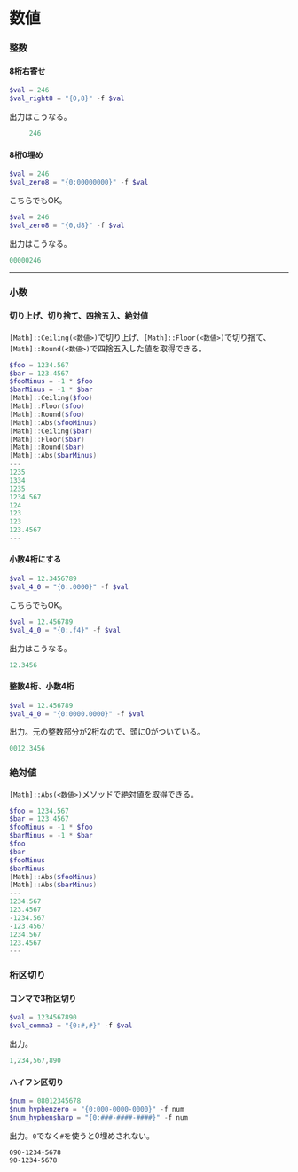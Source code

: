 # 数値

### 整数

#### 8桁右寄せ
```powershell
$val = 246
$val_right8 = "{0,8}" -f $val
```
出力はこうなる。
```powershell
     246
```
#### 8桁0埋め
```powershell
$val = 246
$val_zero8 = "{0:00000000}" -f $val
```
こちらでもOK。
```powershell
$val = 246
$val_zero8 = "{0,d8}" -f $val
```
出力はこうなる。
```powershell
00000246
```

---

### 小数

#### 切り上げ、切り捨て、四捨五入、絶対値

```[Math]::Ceiling(<数値>)```で切り上げ、```[Math]::Floor(<数値>)```で切り捨て、```[Math]::Round(<数値>)```で四捨五入した値を取得できる。
```powershell
$foo = 1234.567
$bar = 123.4567
$fooMinus = -1 * $foo
$barMinus = -1 * $bar
[Math]::Ceiling($foo)
[Math]::Floor($foo)
[Math]::Round($foo)
[Math]::Abs($fooMinus)
[Math]::Ceiling($bar)
[Math]::Floor($bar)
[Math]::Round($bar)
[Math]::Abs($barMinus)
---
1235
1334
1235
1234.567
124
123
123
123.4567
---
```

#### 小数4桁にする
```powershell
$val = 12.3456789
$val_4_0 = "{0:.0000}" -f $val
```
こちらでもOK。
```powershell
$val = 12.456789
$val_4_0 = "{0:.f4}" -f $val
```
出力はこうなる。
```powershell
12.3456
```
#### 整数4桁、小数4桁
```powershell
$val = 12.456789
$val_4_0 = "{0:0000.0000}" -f $val
```
出力。元の整数部分が2桁なので、頭に0がついている。
```powershell
0012.3456
```

### 絶対値

```[Math]::Abs(<数値>)```メソッドで絶対値を取得できる。
```powershell
$foo = 1234.567
$bar = 123.4567
$fooMinus = -1 * $foo
$barMinus = -1 * $bar
$foo
$bar
$fooMinus
$barMinus
[Math]::Abs($fooMinus)
[Math]::Abs($barMinus)
---
1234.567
123.4567
-1234.567
-123.4567
1234.567
123.4567
---
```


### 桁区切り

#### コンマで3桁区切り
```powershell
$val = 1234567890
$val_comma3 = "{0:#,#}" -f $val
```
出力。
```powershell
1,234,567,890
```
#### ハイフン区切り
```powershell
$num = 08012345678
$num_hyphenzero = "{0:000-0000-0000}" -f num
$num_hyphensharp = "{0:###-####-####}" -f num
```
出力。`0`でなく`#`を使うと0埋めされない。
```poershell
090-1234-5678
90-1234-5678
```